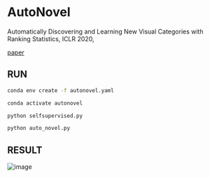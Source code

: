 # AutoNovel

Automatically Discovering and Learning New Visual Categories with Ranking Statistics, ICLR 2020,

[paper](https://openreview.net/forum?id=LQNY3ACM2Xe)

## RUN
```bash
conda env create -f autonovel.yaml
```
```bash
conda activate autonovel
```
```bash
python selfsupervised.py
```
```bash
python auto_novel.py
```

## RESULT
![image]()
